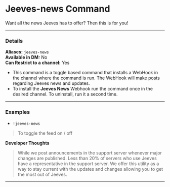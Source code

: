 # Jeeves-news Command
Want all the news Jeeves has to offer? Then this is for you!

***
### Details

**Aliases:** `jeeves-news`  
**Available in DM:** No  
**Can Restrict to a channel:** Yes

* This command is a toggle based command that installs a WebHook in the channel where the command is run.
The WebHook will make posts regarding Jeeves news and updates.
* To install the **Jeeves News** Webhook run the command once in the desired channel.
To uninstall, run it a second time.  
***
### Examples

* `!jeeves-news`
> To toggle the feed on / off

**Developer Thoughts**
>While we post announcements in the support server whenever major changes are published. Less than 20% of servers who use Jeeves have a representative in the support server. We offer this utility as a way to stay current with the updates and changes allowing you to get the most out of Jeeves.
***
